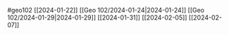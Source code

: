 #geo102 
[[2024-01-22]]
[[Geo 102/2024-01-24|2024-01-24]]
[[Geo 102/2024-01-29|2024-01-29]]
[[2024-01-31]]
[[2024-02-05]]
[[2024-02-07]]